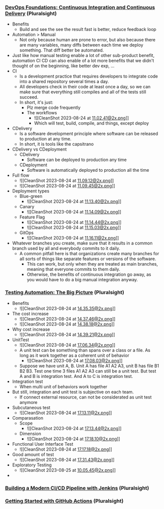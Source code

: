 ### [DevOps Foundations: Continuous Integration and Continuous Delivery](https://app.pluralsight.com/library/courses/devops-foundations-continuous-integration-continuous-delivery) (Pluralsight)
- Benefits
	- Build and see the see the result fast is better, reduce feedback loop
- Automation > Manual
	- Not only because human are prone to error, but also because there are many variables, many diffs between each time we deploy something. That diff better be automated.
- Just like how manual testing enable a lot of other sub-product benefit, automation CI CD can also enable of a lot more benefits that we didn't thought of on the beginning, like better dev exp, ...
- CI
	- Is a development practice that requires developers to integrate code into a shared repository several times a day.
	- All developers check in their code at least once a day, so we can make sure that everything still compiles and all of the tests still succeed.
	- In short, it's just:
		- Plz merge code frequently
		- The workflows
			- ![[CleanShot 2023-08-24 at 11.02.41@2x.png]]
			- Which will test, build, compile, and things, except deploy
- CDelivery
	- Is a software development principle where software can be released to production at any time.
	- In short, it is tools like the capsitrano
- CDelivery vs CDeployment
	- CDelivery
		- Software can be deployed to production any time
	- CDeployment
		- Software is automatically deployed to production all the time
- Full flow
	- ![[CleanShot 2023-08-24 at 11.09.12@2x.png]]
	- ![[CleanShot 2023-08-24 at 11.09.45@2x.png]]
- Deployment types
	- Blue-green
		- ![[CleanShot 2023-08-24 at 11.13.40@2x.png]]
	- Canary
		- ![[CleanShot 2023-08-24 at 11.14.09@2x.png]]
	- Feature Flag
		- ![[CleanShot 2023-08-24 at 11.14.44@2x.png]]
		- ![[CleanShot 2023-08-24 at 11.15.03@2x.png]]
	- GitOps
		- ![[CleanShot 2023-08-24 at 11.16.11@2x.png]]
- Whatever branches you create, make sure that it results in a common branch used by all and everybody commits to it daily.
	- A common pitfall here is that organizations create many branches for all sorts of things like separate features or versions of the software.
		- This can work, but only when they are treated as main branches, meaning that everyone commits to them daily.
		- Otherwise, the benefits of continuous integration go away, as you would have to do a big manual integration anyway. 
### [Testing Automation: The Big Picture](https://app.pluralsight.com/library/courses/testing-automation-big-picture/) (Pluralsight)
- Benefits
	- ![[CleanShot 2023-08-24 at 14.35.35@2x.png]]
- The cost increase
	- ![[CleanShot 2023-08-24 at 14.37.46@2x.png]]
	- ![[CleanShot 2023-08-24 at 14.38.18@2x.png]]
- Why cost increase
	- ![[CleanShot 2023-08-24 at 14.39.21@2x.png]]
- UnitTest
	- ![[CleanShot 2023-08-24 at 17.06.34@2x.png]]
	- A unit test can be something than spans over a class or a file. As long as it work together as a coherent unit of behavior
		- ![[CleanShot 2023-08-24 at 17.08.03@2x.png]]
	- Suppose we have unit A, B. Unit A has file A1 A2 A3, unit B has file B1 B2 B3. Test one time 3 files A1 A2 A3 can still be a unit test. But test A and B is integration test. And A to C is integration test.
- Integration test
	- When multi unit of behaviors work together
- But still, integration and unit test is subjective on each team.
	- If connect external resource, can not be considerated as unit test anymore
- Subcutaneous test
	- ![[CleanShot 2023-08-24 at 17.13.11@2x.png]]
- Comparasation
	- Scope
		- ![[CleanShot 2023-08-24 at 17.13.44@2x.png]]
	- Dimension
		- ![[CleanShot 2023-08-24 at 17.18.10@2x.png]]
- Functional User Interface Test
	- ![[CleanShot 2023-08-24 at 17.17.18@2x.png]]
- Good amount of test
	- ![[CleanShot 2023-08-24 at 17.31.43@2x.png]]
- Exploratory Testing
	- ![[CleanShot 2023-08-25 at 10.05.45@2x.png]]
- 
### [Building a Modern CI/CD Pipeline with Jenkins](https://app.pluralsight.com/library/courses/building-modern-ci-cd-pipeline-jenkins) (Pluralsight)

### [Getting Started with GitHub Actions](https://app.pluralsight.com/library/courses/github-actions-getting-started) (Pluralsight)

